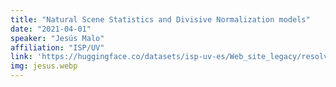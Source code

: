 ```yaml
---
title: "Natural Scene Statistics and Divisive Normalization models"
date: "2021-04-01"
speaker: "Jesús Malo"
affiliation: "ISP/UV"
link: 'https://huggingface.co/datasets/isp-uv-es/Web_site_legacy/resolve/main/seminars/x  Scene_Stats_and_Div_Norm.pdf'
img: jesus.webp
---
```

